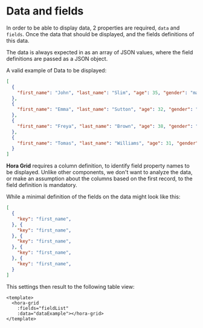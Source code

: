 # Data and fields

In order to be able to display data, 2 properties are required, `data` and `fields`. Once the data that should be displayed, and the fields definitions of this data.

The data is always expected in as an array of JSON values, where the field definitions are passed as a JSON object.

A valid example of Data to be displayed:

```json
[
  {
    "first_name": "John", "last_name": "Slim", "age": 35, "gender": "male", "city": "London"
  },
  {
    "first_name": "Emma", "last_name": "Sutton", "age": 32, "gender": "female", "city": "Dublin"
  },
  {
    "first_name": "Freya", "last_name": "Brown", "age": 38, "gender": "female", "city": "Edinburgh"
  },
  {
    "first_name": "Tomas", "last_name": "Williams", "age": 31, "gender": "male", "city": "Cardiff"
  }
]
```

**Hora Grid** requires a column definition, to identify field property names to be displayed. Unlike other components, we don't want to analyze the data, or make an assumption about the columns based on the first record, to the field definition is mandatory.

While a minimal definition of the fields on the data might look like this:

```json
[
  {
    "key": "first_name",
  }, {
    "key": "first_name",
  }, {
    "key": "first_name",
  }, {
    "key": "first_name",
  }, {
    "key": "first_name",
  }
]
```

This settings then result to the following table view:

<DataExample />

```vue
<template>
  <hora-grid
    :fields="fieldList"
    :data="dataExample"></hora-grid>
</template>
```

<script setup>
 import DataExample from './DataExample.vue'
</script>
